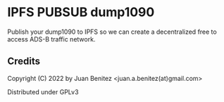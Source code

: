 # IPFS PUBSUB dump1090

Publish your dump1090 to IPFS so we can create a decentralized free to access ADS-B traffic network.


## Credits

Copyright (C) 2022 by Juan Benitez   <juan.a.benitez(at)gmail.com>

Distributed under GPLv3